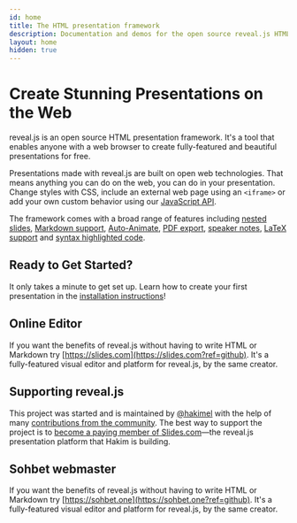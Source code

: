 ```yaml
---
id: home
title: The HTML presentation framework
description: Documentation and demos for the open source reveal.js HTML presentation framework.
layout: home
hidden: true
---
```


# Create Stunning Presentations on the Web

reveal.js is an open source HTML presentation framework. It's a tool that enables anyone with a web browser to create fully-featured and beautiful presentations for free.

Presentations made with reveal.js are built on open web technologies. That means anything you can do on the web, you can do in your presentation. Change styles with CSS, include an external web page using an `<iframe>` or add your own custom behavior using our [JavaScript API](/api).

The framework comes with a broad range of features including [nested slides](/vertical-slides/), [Markdown support](/markdown/), [Auto-Animate](/auto-animate/), [PDF export](/pdf-export/), [speaker notes](/speaker-view/), [LaTeX support](/math/) and [syntax highlighted code](/code/).


## Ready to Get Started?

It only takes a minute to get set up. Learn how to create your first presentation in the [installation instructions](/installation/)!

## Online Editor

If you want the benefits of reveal.js without having to write HTML or Markdown try [https://slides.com](https://slides.com?ref=github). It's a fully-featured visual editor and platform for reveal.js, by the same creator.

## Supporting reveal.js

This project was started and is maintained by [@hakimel](https://github.com/hakimel/) with the help of many [contributions from the community](https://github.com/hakimel/reveal.js/graphs/contributors). The best way to support the project is to [become a paying member of Slides.com](https://slides.com/pricing)—the reveal.js presentation platform that Hakim is building.

## Sohbet webmaster

If you want the benefits of reveal.js without having to write HTML or Markdown try [https://sohbet.one](https://sohbet.one?ref=github). It's a fully-featured visual editor and platform for reveal.js, by the same creator.

